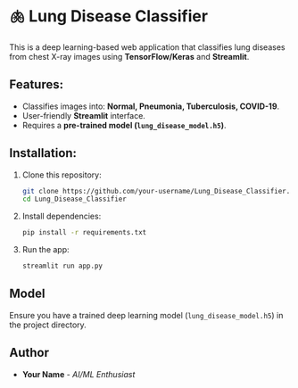 # 🫁 Lung Disease Classifier

This is a deep learning-based web application that classifies lung diseases from chest X-ray images using **TensorFlow/Keras** and **Streamlit**.

## Features:
- Classifies images into: **Normal, Pneumonia, Tuberculosis, COVID-19**.
- User-friendly **Streamlit** interface.
- Requires a **pre-trained model (`lung_disease_model.h5`)**.

## Installation:
1. Clone this repository:
   ```sh
   git clone https://github.com/your-username/Lung_Disease_Classifier.git
   cd Lung_Disease_Classifier
   ```
2. Install dependencies:
   ```sh
   pip install -r requirements.txt
   ```
3. Run the app:
   ```sh
   streamlit run app.py
   ```

## Model
Ensure you have a trained deep learning model (`lung_disease_model.h5`) in the project directory.

## Author
- **Your Name** - _AI/ML Enthusiast_
